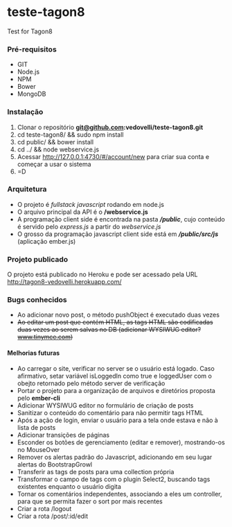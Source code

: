 teste-tagon8
============

Test for Tagon8

### Pré-requisitos

* GIT
* Node.js
* NPM
* Bower
* MongoDB

### Instalação

1. Clonar o repositório **git@github.com:vedovelli/teste-tagon8.git**
2. cd teste-tagon8/ && sudo npm install
3. cd public/ && bower install
4. cd ../ && node webservice.js
5. Acessar http://127.0.0.1:4730/#/account/new para criar sua conta e começar a usar o sistema
6. =D

### Arquitetura

* O projeto é _fullstack_ _javascript_ rodando em node.js
* O arquivo principal da API é o **/webservice.js**
* A programação client side é encontrada na pasta **_/public_**, cujo conteúdo é servido pelo _express.js_ a partir do _webservice.js_
* O grosso da programação javascript client side está em **_/public/src/js_** (aplicação ember.js)

### Projeto publicado

O projeto está publicado no Heroku e pode ser acessado pela URL http://tagon8-vedovelli.herokuapp.com/

### Bugs conhecidos

* Ao adicionar novo post, o método pushObject é executado duas vezes
* ~~Ao editar um post que contém HTML, as tags HTML são codificadas duas vezes ao serem salvas no DB (adicionar WYSIWUG editor? www.tinymce.com)~~

#### Melhorias futuras

* Ao carregar o site, verificar no server se o usuário está logado. Caso afirmativo, setar variável isLoggedIn como true e loggedUser com o obejto retornado pelo método server de verificação
* Portar o projeto para a organização de arquivos e diretórios proposta pelo **ember-cli**
* Adicionar WYSIWUG editor no formulário de criação de posts
* Sanitizar o conteúdo do comentário para não permitir tags HTML
* Após a ação de login, enviar o usuário para a tela onde estava e não à lista de posts
* Adicionar transições de páginas
* Esconder os botões de gerenciamento (editar e remover), mostrando-os no MouseOver
* Remover os alertas padrão do Javascript, adicionando em seu lugar alertas do BootstrapGrowl
* Transferir as tags de posts para uma collection própria
* Transformar o campo de tags com o plugin Select2, buscando tags existentes enquanto o usuário digita
* Tornar os comentários independentes, associando a eles um controller, para que se permita fazer o sort por mais recentes
* Criar a rota /logout
* Criar a rota /post/:id/edit